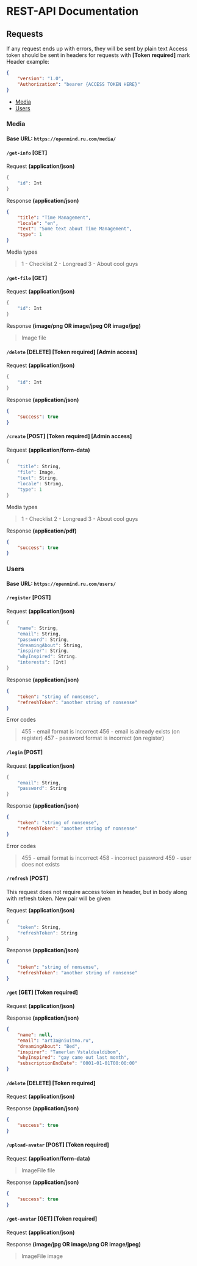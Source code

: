 # REST-API Documentation
## Requests
If any request ends up with errors, they will be sent by plain text
Access token should be sent in headers for requests with **[Token required]** mark
Header example:
```json
{
	"version": "1.0",
	"Authorization": "bearer {ACCESS TOKEN HERE}"
}
```

- [Media](###Media)
- [Users](###Users)

### Media
#### Base URL: `https://openmind.ru.com/media/`
#### `/get-info` [GET]
Request **(application/json)**
```swift
{
	"id": Int
}
```
Response **(application/json)**

```json
{
	"title": "Time Management",
	"locale": "en",
	"text": "Some text about Time Management",
	"type": 1
}
```

Media types
> 1 - Checklist
> 2 - Longread
> 3 - About cool guys

#### `/get-file` [GET]
Request **(application/json)**

```swift
{
	"id": Int
}
```

Response **(image/png OR image/jpeg OR image/jpg)**

> Image file

#### `/delete` [DELETE] [Token required] [Admin access]
Request **(application/json)**

```swift
{
	"id": Int
}
```

Response **(application/json)**

```json
{
	"success": true
}
```

#### `/create` [POST] [Token required] [Admin access]
Request **(application/form-data)**

```swift
{
	"title": String,
	"file": Image,
	"text": String,
	"locale": String,
	"type": 1
}
```

Media types
> 1 - Checklist
> 2 - Longread
> 3 - About cool guys

Response **(application/pdf)**

```json
{
	"success": true
}
```

### Users
#### Base URL: `https://openmind.ru.com/users/`
#### `/register` [POST] 

Request **(application/json)**

```swift
{
	"name": String,
	"email": String,
	"password": String,
	"dreamingAbout": String,
	"inspirer": String,
	"whyInspired": String.
	"interests": [Int]
}
```

Response **(application/json)**

```json
{
	"token": "string of nonsense",
	"refreshToken": "another string of nonsense"
}
```

Error codes
> 455 - email format is incorrect
> 456 - email is already exists (on register)
> 457 - password format is incorrect (on register)

#### `/login` [POST]

Request **(application/json)**

```swift
{
	"email": String,
	"password": String
}
```

Response **(application/json)**

```json
{
	"token": "string of nonsense",
	"refreshToken": "another string of nonsense"
}
```

Error codes
> 455 - email format is incorrect
> 458 - incorrect password
> 459 - user does not exists

#### `/refresh` [POST] 
This request does not require access token in header, but in body along with refresh token. New pair will be given

Request **(application/json)**
```swift
{
	"token": String,
	"refreshToken": String
}
```
Response **(application/json)**

```json
{
	"token": "string of nonsense",
	"refreshToken": "another string of nonsense"
}
```

#### `/get` [GET] [Token required]

Request **(application/json)**

Response **(application/json)**

```json
{
	"name": null,
	"email": "art3a@niuitmo.ru",
	"dreamingAbout": "Bed",
	"inspirer": "Tamerlan Vstaldualdibom",
	"whyInspired": "gay came out last month",
	"subscriptionEndDate": "0001-01-01T00:00:00"
}
```

#### `/delete` [DELETE] [Token required]

Request **(application/json)**


Response **(application/json)**

```json
{
	"success": true
}
```

#### `/upload-avatar` [POST] [Token required]

Request **(application/form-data)**
> ImageFile file

Response **(application/json)**

```json
{
	"success": true
}
```

#### `/get-avatar` [GET] [Token required]

Request **(application/json)**

Response **(image/jpg OR image/png OR image/jpeg)**

> ImageFile image

